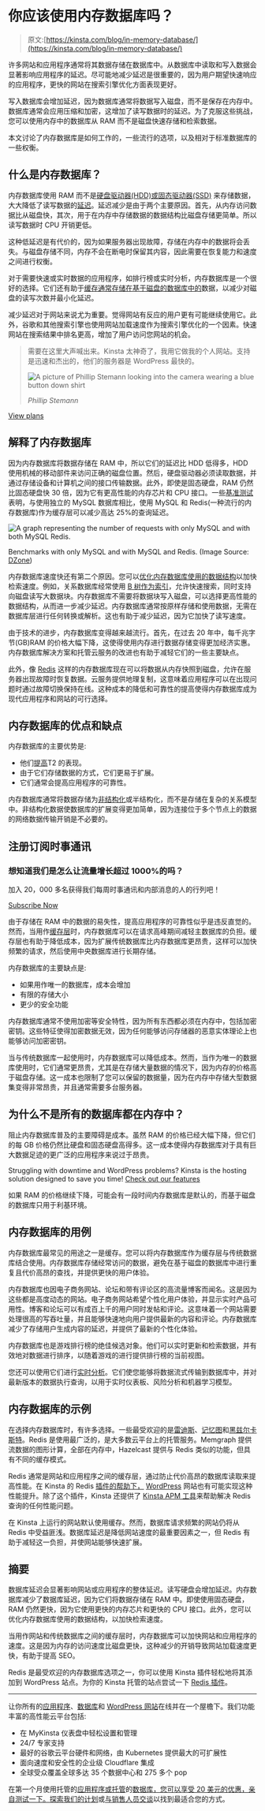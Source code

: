 # 你应该使用内存数据库吗？

> 原文:[https://kinsta.com/blog/in-memory-database/](https://kinsta.com/blog/in-memory-database/)

许多网站和应用程序通常将其数据存储在数据库中。从数据库中读取和写入数据会显著影响应用程序的延迟。尽可能地减少延迟是很重要的，因为用户期望快速响应的应用程序，更快的网站在搜索引擎优化方面表现更好。

写入数据库会增加延迟，因为数据库通常将数据写入磁盘，而不是保存在内存中。数据库通常会应用压缩和加密，这增加了读写数据时的延迟。为了克服这些挑战，您可以使用内存中的数据库从 RAM 而不是磁盘快速存储和检索数据。

本文讨论了内存数据库是如何工作的，一些流行的选项，以及相对于标准数据库的一些权衡。

 ## 什么是内存数据库？

内存数据库使用 RAM 而不是[硬盘驱动器(HDD)或固态驱动器(SSD)](https://kinsta.com/blog/what-is-ssd/) 来存储数据，大大降低了读写数据的[延迟](https://kinsta.com/blog/network-latency/)。延迟减少是由于两个主要原因。首先，从内存访问数据比从磁盘快，其次，用于在内存中存储数据的数据结构比磁盘存储更简单。所以读写数据时 CPU 开销更低。

这种低延迟是有代价的，因为如果服务器出现故障，存储在内存中的数据将会丢失。与磁盘存储不同，内存不会在断电时保留其内容，因此需要在恢复能力和速度之间进行权衡。

对于需要快速或实时数据的应用程序，如排行榜或实时分析，内存数据库是一个很好的选择。它们还有助于[缓存通常存储在基于磁盘的数据库中的](https://kinsta.com/blog/what-is-cache/)数据，以减少对磁盘的读写次数并最小化延迟。

减少延迟对于网站来说尤为重要。觉得网站有反应的用户更有可能继续使用它。此外，谷歌和其他搜索引擎也使用网站加载速度作为搜索引擎优化的一个因素。快速网站在搜索结果中排名更高，增加了用户访问您网站的机会。





> 需要在这里大声喊出来。Kinsta 太神奇了，我用它做我的个人网站。支持是迅速和杰出的，他们的服务器是 WordPress 最快的。
> 
> <footer class="wp-block-kinsta-client-quote__footer">
> 
> ![A picture of Phillip Stemann looking into the camera wearing a blue button down shirt](img/12b77bdcd297e9bf069df2f3413ad833.png)
> 
> <cite class="wp-block-kinsta-client-quote__cite">Phillip Stemann</cite></footer>

[View plans](https://kinsta.com/plans/)

## 解释了内存数据库

因为内存数据库将数据存储在 RAM 中，所以它们的延迟比 HDD 低得多，HDD 使用机械的移动部件来访问正确的磁盘位置。然后，硬盘驱动器必须读取数据，并通过存储设备和计算机之间的接口传输数据。此外，即使是固态硬盘，RAM 仍然比固态硬盘快 30 倍，因为它有更高性能的内存芯片和 CPU 接口。一些[基准测试](https://dzone.com/articles/redis-vs-mysql-benchmarks)表明，与使用独立的 MySQL 数据库相比，使用 MySQL 和 Redis(一种流行的内存数据库)作为缓存层可以减少高达 25%的查询延迟。

![A graph representing the number of requests with only MySQL and with both MySQL Redis.](img/2fde33995960d63c61e397932e753715.png)

Benchmarks with only MySQL and with MySQL and Redis. (Image Source: [DZone](https://dzone.com/articles/redis-vs-mysql-benchmarks))



内存数据库速度快还有第二个原因。您可以[优化内存数据库使用的数据结构](https://towardsdatascience.com/intro-to-data-structures-2615eadc343d)以加快检索速度。例如，关系数据库经常使用 [B 树作为索引](https://www.complexsql.com/b-tree-index-b-tree-index-with-real-life-industry-examples/)，允许快速搜索，同时支持向磁盘读写大数据块。内存数据库不需要将数据块写入磁盘，可以选择更高性能的数据结构，从而进一步减少延迟。内存数据库通常按原样存储和使用数据，无需在数据库层进行任何转换或解析。这也有助于减少延迟，因为它加快了读写速度。

由于技术的进步，内存数据库变得越来越流行。首先，在过去 20 年中，每千兆字节(GB)RAM 的价格大幅下降，这使得使用内存进行数据存储变得更加经济实惠。内存数据库解决方案和托管云服务的改进也有助于减轻它们的一些主要缺点。

此外，像 [Redis](https://kinsta.com/help/redis-cache/) 这样的内存数据库现在可以将数据从内存快照到磁盘，允许在服务器出现故障时恢复数据。云服务提供地理复制，这意味着应用程序可以在出现问题时通过故障切换保持在线。这种成本的降低和可靠性的提高使得内存数据库成为现代应用程序和网站的可行选择。

## 内存数据库的优点和缺点

内存数据库的主要优势是:

*   他们[提高](https://kinsta.com/website-performance)T2 的表现。
*   由于它们存储数据的方式，它们更易于扩展。
*   它们通常会提高应用程序的可靠性。

内存数据库通常将数据存储为[非结构化](https://www.netapp.com/data-storage/unstructured-data/what-is-unstructured-data/)或半结构化，而不是存储在复杂的关系模型中。非结构化数据使数据库的扩展变得更加简单，因为连接位于多个节点上的数据的网络数据传输开销是不必要的。

 ## 注册订阅时事通讯



### 想知道我们是怎么让流量增长超过 1000%的吗？

加入 20，000 多名获得我们每周时事通讯和内部消息的人的行列吧！

[Subscribe Now](#newsletter)

由于存储在 RAM 中的数据的易失性，提高应用程序的可靠性似乎是违反直觉的。然而，当用作[缓存层](https://kinsta.com/blog/what-is-cache/)时，内存数据库可以在请求高峰期间减轻主数据库的负担。缓存层也有助于降低成本，因为扩展传统数据库比内存数据库更昂贵，这样可以加快频繁的请求，然后使用中央数据库进行长期存储。

内存数据库的主要缺点是:

*   如果用作唯一的数据库，成本会增加
*   有限的存储大小
*   更少的安全功能

内存数据库通常不使用加密等安全特性，因为所有东西都必须在内存中，包括加密密钥。这些特征使得加密数据无效，因为任何能够访问存储器的恶意实体理论上也能够访问加密密钥。

当与传统数据库一起使用时，内存数据库可以降低成本。然而，当作为唯一的数据库使用时，它们通常更昂贵，尤其是在存储大量数据的情况下，因为内存的价格高于磁盘存储。这一成本也限制了您可以保留的数据量，因为在内存中存储大型数据集变得非常昂贵，并且通常需要多台服务器。

## 为什么不是所有的数据库都在内存中？

阻止内存数据库普及的主要障碍是成本。虽然 RAM 的价格已经大幅下降，但它们的每 GB 价格仍然比硬盘和固态硬盘高得多。这一成本使得内存数据库对于具有巨大数据足迹的更广泛的应用程序来说过于昂贵。

Struggling with downtime and WordPress problems? Kinsta is the hosting solution designed to save you time! [Check out our features](https://kinsta.com/features/)

如果 RAM 的价格继续下降，可能会有一段时间内存数据库是默认的，而基于磁盘的数据库只用于利基环境。

## 内存数据库的用例

内存数据库最常见的用途之一是缓存。您可以将内存数据库作为缓存层与传统数据库结合使用。内存数据库存储经常访问的数据，避免在基于磁盘的数据库中进行重复且代价高昂的查找，并提供更快的用户体验。

内存数据库也因电子商务网站、论坛和带有评论区的高流量博客而闻名。这是因为这些都是高度动态的网站。电子商务网站希望个性化用户体验，并显示实时产品可用性。博客和论坛可以有成百上千的用户同时发帖和评论。这意味着一个网站需要处理很高的写吞吐量，并且能够快速地向用户提供最新的内容和评论。内存数据库减少了存储用户生成内容的延迟，并提供了最新的个性化体验。

内存数据库也是游戏排行榜的绝佳候选对象。他们可以实时更新和检索数据，并有效地对数据进行排序，以随着游戏的进行提供排行榜的当前视图。

您还可以使用它们进行[实时分析](https://kinsta.com/blog/google-analytics-alternatives/)。它们使您能够将数据流式传输到数据库中，并对最新版本的数据执行查询，以用于实时仪表板、风险分析和机器学习模型。

## 内存数据库的示例

在选择内存数据库时，有许多选择。一些最受欢迎的是[雷迪斯](https://kinsta.com/help/redis-cache/)、[记忆图](https://memgraph.com/)和[黑兹尔卡斯特](https://hazelcast.com/)。Redis 是使用最广泛的，是大多数云平台上的托管服务。Memgraph 提供流数据的图形计算，全部在内存中，Hazelcast 提供与 Redis 类似的功能，但具有不同的缓存模式。

Redis 通常是网站和应用程序之间的缓存层，通过防止代价高昂的数据库读取来提高性能。在 Kinsta 的 Redis [插件的帮助下，](https://kinsta.com/add-ons/?plan=visits-business1&interval=month) [WordPress](https://kinsta.com/knowledgebase/what-is-wordpress/) 网站也有可能实现这种性能提升。除了这个插件，Kinsta 还提供了 [Kinsta APM 工具](https://kinsta.com/help/apm-tool/#slowest-redis-cache)来帮助解决 Redis 查询的任何性能问题。

在 Kinsta 上运行的网站默认使用缓存。然而，数据库请求频繁的网站仍将从 Redis 中受益匪浅。数据库延迟是降低网站速度的最重要因素之一，但 Redis 有助于减轻这一负担，并使网站能够快速扩展。

## 摘要

数据库延迟会显著影响网站或应用程序的整体延迟。读写硬盘会增加延迟。内存数据库减少了数据库延迟，因为它们将数据存储在 RAM 中。即使使用固态硬盘，RAM 仍然更快，因为它使用更快的内存芯片和更快的 CPU 接口。此外，您可以优化内存数据库使用的数据结构，以加快检索速度。

当用作网站和传统数据库之间的缓存层时，内存数据库可以加快网站和应用程序的速度。这是因为内存的访问速度比磁盘更快，这种减少的开销导致网站加载速度更快，有助于提高 SEO。

Redis 是最受欢迎的内存数据库选项之一，你可以使用 Kinsta 插件轻松地将其添加到 WordPress 站点。为你的 Kinsta 托管的站点尝试一下 [Redis 插件](https://kinsta.com/help/redis-cache/#:~:text=Adding%20Redis%20to%20a%20Site%20at%20Kinsta,-If%20you%20would&text=Our%20Support%20team%20will%20install,%24100%20a%20month%20per%20site.)。

* * *

让你所有的[应用程序](https://kinsta.com/application-hosting/)、[数据库](https://kinsta.com/database-hosting/)和 [WordPress 网站](https://kinsta.com/wordpress-hosting/)在线并在一个屋檐下。我们功能丰富的高性能云平台包括:

*   在 MyKinsta 仪表盘中轻松设置和管理
*   24/7 专家支持
*   最好的谷歌云平台硬件和网络，由 Kubernetes 提供最大的可扩展性
*   面向速度和安全性的企业级 Cloudflare 集成
*   全球受众覆盖全球多达 35 个数据中心和 275 多个 pop

在第一个月使用托管的[应用程序或托管](https://kinsta.com/application-hosting/)的[数据库，您可以享受 20 美元的优惠，亲自测试一下。探索我们的](https://kinsta.com/database-hosting/)[计划](https://kinsta.com/plans/)或[与销售人员交谈](https://kinsta.com/contact-us/)以找到最适合您的方式。